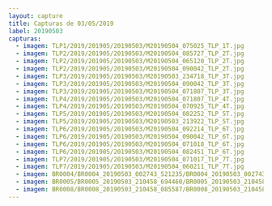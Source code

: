 ```yaml
---
layout: capture
title: Capturas de 03/05/2019
label: 20190503
capturas:
  - imagem: TLP1/2019/201905/20190503/M20190504_075025_TLP_1T.jpg
  - imagem: TLP2/2019/201905/20190503/M20190504_085727_TLP_2T.jpg
  - imagem: TLP2/2019/201905/20190503/M20190504_065120_TLP_2T.jpg
  - imagem: TLP2/2019/201905/20190503/M20190504_090042_TLP_2T.jpg
  - imagem: TLP3/2019/201905/20190503/M20190503_234718_TLP_3T.jpg
  - imagem: TLP3/2019/201905/20190503/M20190504_090042_TLP_3T.jpg
  - imagem: TLP3/2019/201905/20190503/M20190504_071807_TLP_3T.jpg
  - imagem: TLP4/2019/201905/20190503/M20190504_071807_TLP_4T.jpg
  - imagem: TLP4/2019/201905/20190503/M20190504_070925_TLP_4T.jpg
  - imagem: TLP5/2019/201905/20190503/M20190504_082252_TLP_5T.jpg
  - imagem: TLP5/2019/201905/20190503/M20190503_213922_TLP_5T.jpg
  - imagem: TLP6/2019/201905/20190503/M20190504_092214_TLP_6T.jpg
  - imagem: TLP6/2019/201905/20190503/M20190504_090042_TLP_6T.jpg
  - imagem: TLP6/2019/201905/20190503/M20190504_071018_TLP_6T.jpg
  - imagem: TLP6/2019/201905/20190503/M20190504_082451_TLP_6T.jpg
  - imagem: TLP7/2019/201905/20190503/M20190504_071017_TLP_7T.jpg
  - imagem: TLP7/2019/201905/20190503/M20190504_060211_TLP_7T.jpg
  - imagem: BR0004/BR0004_20190503_002743_521235/BR0004_20190503_002743_521235_stack_48_meteors.jpg
  - imagem: BR0005/BR0005_20190503_210458_694460/BR0005_20190503_210458_694460_stack_2_meteors.jpg
  - imagem: BR0008/BR0008_20190503_210458_085587/BR0008_20190503_210458_085587_stack_1_meteors.jpg
---
```

